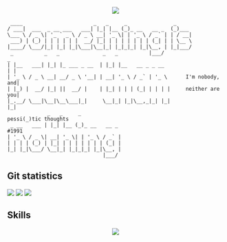 <p align="center">
 <img src="https://readme-typing-svg.herokuapp.com?center=true&vCenter=true&lines=Something+is+better+than+nothing;I'm+nobody%2C+and+neither+are+you;pessimistic+thoughts+%231991;......" />
</p>

```
 ____                       _   _     _               _
/ ___|  ___  _ __ ___   ___| |_| |__ (_)_ __   __ _  (_)___
\___ \ / _ \| '_ ` _ \ / _ \ __| '_ \| | '_ \ / _` | | / __|
 ___) | (_) | | | | | |  __/ |_| | | | | | | | (_| | | \__ \
|____/ \___/|_| |_| |_|\___|\__|_| |_|_|_| |_|\__, | |_|___/
 _          _   _              _   _          |___/                     _
| |__   ___| |_| |_ ___ _ __  | |_| |__   __ _ _ __                    | |
| '_ \ / _ \ __| __/ _ \ '__| | __| '_ \ / _` | '_ \      I'm nobody, and|
| |_) |  __/ |_| ||  __/ |    | |_| | | | (_| | | | |     neither are you|
|_.__/ \___|\__|\__\___|_|     \__|_| |_|\__,_|_| |_|                  |_|
             _   _     _                                          pessi(_)tic thoughts
 _ __   ___ | |_| |__ (_)_ __   __ _                                               #1991
| '_ \ / _ \| __| '_ \| | '_ \ / _` |
| | | | (_) | |_| | | | | | | | (_| |
|_| |_|\___/ \__|_| |_|_|_| |_|\__, |
                               |___/
 ```

## Git statistics
<img src="https://github-readme-stats.vercel.app/api?username=test2user-aqil&show_icons=true&theme=github_dark&hide_border=true&hide_title=true&count_private=true" />
<img src="https://github-readme-stats.vercel.app/api/top-langs/?username=test2user-aqil&hide=html&layout=compact&theme=github_dark&hide_border=true" />
<img src="https://github-readme-streak-stats.herokuapp.com/?user=test2user-aqil&theme=github-dark-blue&hide_border=true" />

## Skills
<p align="center">
  <img src="https://skillicons.dev/icons?theme=dark&perline=9&i=bash,linux,git,github,heroku,netlify,vscode,html,css,js,tailwind,react,svelte,astro,python,c,cpp,rust" />
</p>
